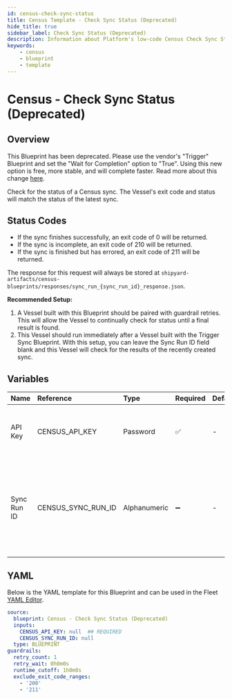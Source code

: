 ```yaml
---
id: census-check-sync-status
title: Census Template - Check Sync Status (Deprecated)
hide_title: true
sidebar_label: Check Sync Status (Deprecated)
description: Information about Platform's low-code Census Check Sync Status (Deprecated) blueprint. Check and verify the status of a recently triggered sync on Census. 
keywords:
    - census
    - blueprint
    - template
---
```


# Census - Check Sync Status (Deprecated)

## Overview
This Blueprint has been deprecated. Please use the vendor's "Trigger" Blueprint and set the "Wait for Completion" option to "True". Using this new option is free, more stable, and will complete faster. Read more about this change [here](https://www.shipyardapp.com/blog/orchestrate-data-tools-free).

Check for the status of a Census sync. The Vessel's exit code and status will match the status of the latest sync.

## Status Codes
- If the sync finishes successfully, an exit code of 0 will be returned.
- If the sync is incomplete, an exit code of 210 will be returned.
- If the sync is finished but has errored, an exit code of 211 will be returned.

The response for this request will always be stored at `shipyard-artifacts/census-blueprints/responses/sync_run_{sync_run_id}_response.json`.

**Recommended Setup:**
1. A Vessel built with this Blueprint should be paired with guardrail retries. This will allow the Vessel to continually check for status until a final result is found.
2. This Vessel should run immediately after a Vessel built with the Trigger Sync Blueprint. With this setup, you can leave the Sync Run ID field blank and this Vessel will check for the results of the recently created sync.


## Variables

| Name | Reference | Type | Required | Default | Options | Description |
|:-----|:----------|:-----|:---------|:--------|:--------|:------------|
| API Key | CENSUS_API_KEY  | Password |:white_check_mark: | - | - | The API Key associated with your Census account. |
| Sync Run ID | CENSUS_SYNC_RUN_ID  | Alphanumeric |:heavy_minus_sign: | - | - | The ID of the Census sync run you want to check the status of. If connected to "Trigger Sync" blueprint, leave blank. |


## YAML
Below is the YAML template for this Blueprint and can be used in the Fleet [YAML Editor](../../reference/fleets/yaml-editor.md).
```yaml
source:
  blueprint: Census - Check Sync Status (Deprecated)
  inputs:
    CENSUS_API_KEY: null  ## REQUIRED
    CENSUS_SYNC_RUN_ID: null
  type: BLUEPRINT
guardrails:
  retry_count: 1
  retry_wait: 0h0m0s
  runtime_cutoff: 1h0m0s
  exclude_exit_code_ranges:
    - '200'
    - '211'

```
